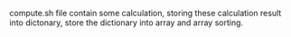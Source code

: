 compute.sh file contain some calculation, storing these calculation result into dictonary, store the dictionary into array and array sorting.
